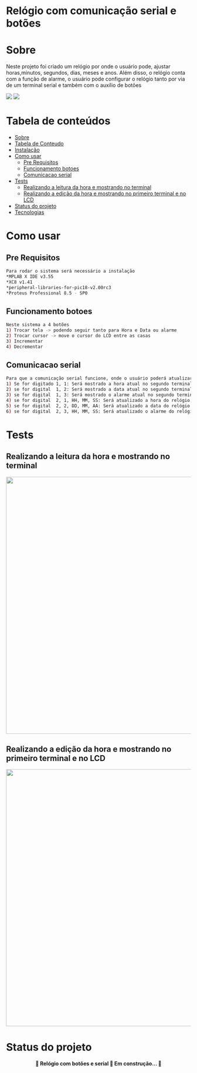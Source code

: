 # Relógio com comunicação serial e botões
Sobre
=================
Neste projeto foi criado um relógio por onde o usuário pode, ajustar horas,minutos, segundos, dias, meses e anos. Além disso, o relógio conta com a função de alarme, o usuário pode configurar o relógio tanto por via de um terminal serial e também com o auxílio de botões

<img src="https://img.shields.io/badge/c-microcontroladores-blue"/> <img src="https://img.shields.io/badge/8%20bits-18f4550-orange"/>

Tabela de conteúdos
=================
<!--ts-->
   * [Sobre](#Sobre)
   * [Tabela de Conteudo](#tabela-de-conteudo)
   * [Instalação](#instalacao)
   * [Como usar](#como-usar)
      * [Pre Requisitos](#pre-requisitos)
      * [Funcionamento botoes](#funcionamento-botoes)
      * [Comunicacao serial](#comunicacao-serial)
   * [Tests](#testes)
      * [Realizando a leitura da hora e mostrando no terminal](#leitura-da-hora)
      * [Realizando a edição da hora e mostrando no primeiro terminal e no LCD](#edicao-da-hora)
   * [Status do projeto](#status-do-projeto)
   * [Tecnologias](#tecnologias)
<!--te-->

Como usar
=================

Pre Requisitos
----
```bash
Para rodar o sistema será necessário a instalação
*MPLAB X IDE v3.55
*XC8 v1.41
*peripheral-libraries-for-pic18-v2.00rc3
*Proteus Professional 8.5 - SP0
```

Funcionamento botoes
----
```bash
Neste sistema a 4 botões
1) Trocar tela -> podendo seguir tanto para Hora e Data ou alarme
2) Trocar cursor -> move o cursor do LCD entre as casas
3) Incrementar 
4) Decrementar
```
Comunicacao serial
----
```bash
Para que a comunicação serial funcione, onde o usuário poderá atualizar o relógio ou mesmo mostrar os dados atuais em outro terminal, é necessário seguir a seguinte lógica
1) Se for digitado 1, 1: Será mostrado a hora atual no segundo terminal
2) se for digital  1, 2: Será mostrado a data atual no segundo terminal
3) se for digital  1, 3: Será mostrado o alarme atual no segundo terminal
4) se for digital  2, 1, HH, MM, SS: Será atualizado a hora do relógio e mostrado no segundo terminal
5) se for digital  2, 2, DD, MM, AA: Será atualizado a data do relógio e mostrado no segundo terminal
6) se for digital  2, 3, HH, MM, SS: Será atualizado o alarme do relógio e mostrado no segundo terminal
```

Tests
=================
Realizando a leitura da hora e mostrando no terminal
----
<div align="center">
<img src="https://user-images.githubusercontent.com/43474214/148815770-91bcf66d-ca42-4554-b179-b3fc434b7bba.png" width="700px" />
</div>

Realizando a edição da hora e mostrando no primeiro terminal e no LCD
----
<div align="center">
<img src="https://user-images.githubusercontent.com/43474214/148815860-f820d36f-f118-4857-b797-e2e03f519a4c.png" width="700px" />
</div>

Status do projeto
=================

<h4 align="center"> 
	🚧  Relógio com botões e serial 🚀 Em construção...  🚧
</h4>





		
